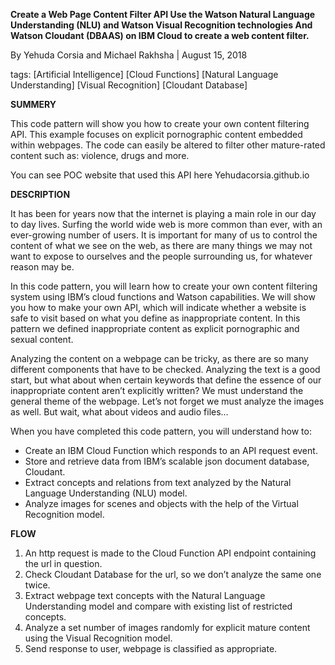 **Create a Web Page Content Filter API
Use the Watson Natural Language Understanding (NLU) and Watson Visual Recognition technologies And Watson Cloudant (DBAAS) on IBM Cloud to create a web content filter.**

By Yehuda Corsia and Michael Rakhsha | August 15, 2018

tags: [Artificial Intelligence] [Cloud Functions] [Natural Language Understanding] [Visual Recognition] [Cloudant Database]

**SUMMERY**

This code pattern will show you how to create your own content filtering API. This example focuses on explicit pornographic content embedded within webpages. The code can easily be altered to filter other mature-rated content such as: violence, drugs and more.

You can see POC website that used this API here 
Yehudacorsia.github.io

**DESCRIPTION**

It has been for years now that the internet is playing a main role in our day to day lives. Surfing the world wide web is more common than ever, with an ever-growing number of users. It is important for many of us to control the content of what we see on the web, as there are many things we may not want to expose to ourselves and the people surrounding us, for whatever reason may be.

In this code pattern, you will learn how to create your own content filtering system using IBM’s cloud functions and Watson capabilities. We will show you how to make your own API, which will indicate whether a website is safe to visit based on what you define as inappropriate content. In this pattern we defined inappropriate content as explicit pornographic and sexual content.

Analyzing the content on a webpage can be tricky, as there are so many different components that have to be checked. Analyzing the text is a good start, but what about when certain keywords that define the essence of our inappropriate content aren’t explicitly written? We must understand the general theme of the webpage. Let’s not forget we must analyze the images as well. But wait, what about videos and audio files…

When you have completed this code pattern, you will understand how to:

- Create an IBM Cloud Function which responds to an API request event.
- Store and retrieve data from IBM’s scalable json document database, Cloudant.
- Extract concepts and relations from text analyzed by the Natural Language Understanding (NLU) model.
- Analyze images for scenes and objects with the help of the Virtual Recognition model. 

**FLOW**

1. An http request is made to the Cloud Function API endpoint containing the url in question. 
2. Check Cloudant Database for the url, so we don’t analyze the same one twice.
3. Extract webpage text concepts with the Natural  Language Understanding model and compare with existing list of restricted concepts. 
4. Analyze a set number of images randomly for explicit mature content using the Visual Recognition model.
5. Send response to user, webpage is classified as appropriate.

